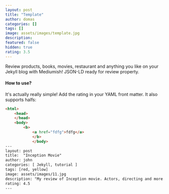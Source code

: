 ```yaml
---
layout: post
title: "Template"
author: domas
categories: []
tags: []
image: assets/images/template.jpg
description:
featured: false
hidden: true
rating: 3.5
---
```


Review products, books, movies, restaurant and anything you like on your Jekyll blog with Mediumish! JSON-LD ready for review property.

#### How to use?

It's actually really simple! Add the rating in your YAML front matter. It also supports halfs:

```html
<html>
    <head>
    </head>
    <body>
        <b>
            <a href="fdfg">fdfg</a>
            </b>
            </body>
---
layout: post
title:  "Inception Movie"
author: john
categories: [ Jekyll, tutorial ]
tags: [red, yellow]
image: assets/images/11.jpg
description: "My review of Inception movie. Actors, directing and more."
rating: 4.5
---
```
